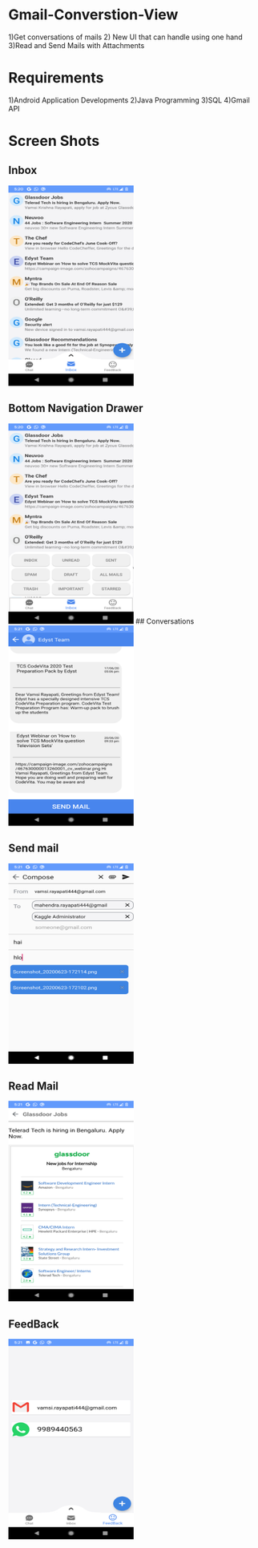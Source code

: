 # Gmail-Converstion-View
1)Get conversations of mails 2) New UI that can handle using one hand 3)Read and Send Mails with Attachments

# Requirements
1)Android Application Developments  2)Java Programming  3)SQL 4)Gmail API

# Screen Shots
## Inbox


<img src="https://github.com/Vamsi-Rayapati/Gmail_Conversation_View/blob/master/screenshots/Screenshot_20200623-172048.png" width="250" height="400">

## Bottom Navigation Drawer
<img src="https://github.com/Vamsi-Rayapati/Gmail_Conversation_View/blob/master/screenshots/Screenshot_20200623-172053.png" width="250" height="400">
## Conversations
<img src="https://github.com/Vamsi-Rayapati/Gmail_Conversation_View/blob/master/screenshots/Screenshot_20200623-172102.png" width="250" height="400">

## Send mail
<img src="https://github.com/Vamsi-Rayapati/Gmail_Conversation_View/blob/master/screenshots/Screenshot_20200623-172143.png" width="250" height="400">

## Read Mail
<img src="https://github.com/Vamsi-Rayapati/Gmail_Conversation_View/blob/master/screenshots/Screenshot_20200623-172154.png" width="250" height="400">

## FeedBack
<img src="https://github.com/Vamsi-Rayapati/Gmail_Conversation_View/blob/master/screenshots/Screenshot_20200623-172114.png" width="250" height="400">



